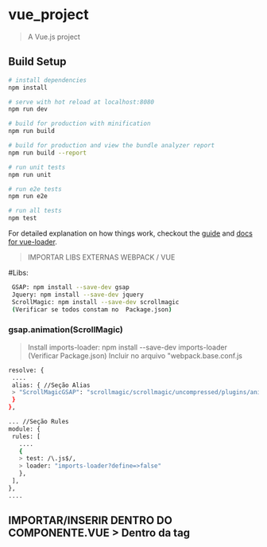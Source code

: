 # vue_project

> A Vue.js project

## Build Setup

``` bash
# install dependencies
npm install

# serve with hot reload at localhost:8080
npm run dev

# build for production with minification
npm run build

# build for production and view the bundle analyzer report
npm run build --report

# run unit tests
npm run unit

# run e2e tests
npm run e2e

# run all tests
npm test
```

For detailed explanation on how things work, checkout the [guide](http://vuejs-templates.github.io/webpack/) and [docs for vue-loader](http://vuejs.github.io/vue-loader).

> IMPORTAR LIBS EXTERNAS WEBPACK / VUE

#Libs:
``` bash
 GSAP: npm install --save-dev gsap
 Jquery: npm install --save-dev jquery
 ScrollMagic: npm install --save-dev scrollmagic
 (Verificar se todos constam no  Package.json)
 ```

 ### gsap.animation(ScrollMagic)
 >Install imports-loader:
 > npm install --save-dev imports-loader (Verificar Package.json)
 > Incluir no arquivo "webpack.base.conf.js
 ``` bash
 resolve: { 
  ....
  alias: { //Seção Alias
  > "ScrollMagicGSAP": "scrollmagic/scrollmagic/uncompressed/plugins/animation.gsap"
  }
},

... //Seção Rules
module: {
  rules: [
    ....
    {
    > test: /\.js$/,
    > loader: "imports-loader?define=>false"
    },
  ],
},
....
 ```

## IMPORTAR/INSERIR DENTRO DO COMPONENTE.VUE > Dentro da tag <script>
 ``` bash
import { TweenMax, TimelineMax } from 'gsap'
import $ from 'jquery'
import ScrollMagic from 'scrollmagic'
import 'ScrollMagicGSAP'
 ```

# Fazer animações dentro da função:
> export default { mounted(){ ......  }}
 ``` bash
export default { 
    mounted () { 

        //Animação vai aqui

    } //Close Mounted
} //Close Export Defautl

 ```

# TRANSIÇÃO COM ROTAS
> #usar o <router-link> no lugar da tag <a>
 ``` bash
<router-link to="/path"> Home </router-link> 
```

> #dentro da tag export default { .... } //Não de esquecer colocar onComplete:next depois da Timeline ou TweenMax
 ``` bash
beforeRouteLeave(to, from, next) {
    var tlTrans = new TimelineMax({onComplete:next}).fromTo(this.$refs.cross, 2 ,{width: 0}, {width:"100%", ease: Power3.easeIn})
  }
  ```

## Scroll to top mudança da rota / Titulo da Pagina 
> dentro do  export default {...}
 ``` bash
created() {
        //Scrolls to top when view is displayed
        window.scrollTo(0, 0); //
        window.document.title = "Titulo da Página"
    }
```